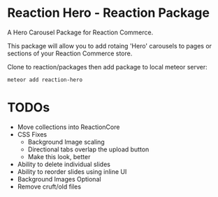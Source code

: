 # Reaction Hero - Reaction Package

A Hero Carousel Package for Reaction Commerce.

This package will allow you to add rotaing 'Hero' carousels to pages or sections of your Reaction Commerce store.

Clone to reaction/packages then add package to local meteor server:

	meteor add reaction-hero


# TODOs

* Move collections into ReactionCore
* CSS Fixes
  * Background Image scaling
  * Directional tabs overlap the upload button
  * Make this look, better
* Ability to delete individual slides
* Ability to reorder slides using inline UI
* Background Images Optional
* Remove cruft/old files

